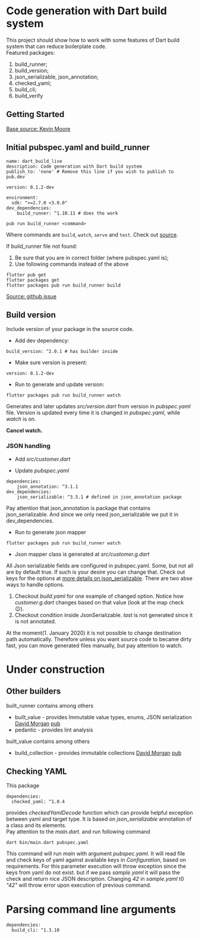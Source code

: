 # Code generation with Dart build system
This project should show how to work with some features of Dart build system that can reduce boilerplate code.<br/>
Featured packages:
1. build_runner;
2. build_version;
3. json_serializable, json_annotation;
4. checked_yaml;
5. build_cli;
6. build_verify

## Getting Started
[Base source: Kevin Moore](https://www.youtube.com/watch?v=iVoz7kJoLFQ)

## Initial pubspec.yaml and build_runner
```
name: dart_build_live
description: Code generation with Dart build system
publish_to: 'none' # Remove this line if you wish to publish to pub.dev

version: 0.1.2-dev

environment:
  sdk: ">=2.7.0 <3.0.0"
dev_dependencies:
    build_runner: ^1.10.11 # does the work
```

``` shell script  
pub run build_runner <command>
```
Where commands are ```build```, ```watch```, ```serve``` and ```test```. Check out [source](https://pub.dev/packages/build_runner).<br/>

If build_runner file not found: 
 1. Be sure that you are in correct folder (where pubspec.yaml is);
 2. Use following commands instead of the above

``` shell script
flutter pub get
flutter packages get
flutter packages pub run build_runner build
```
[Source: github issue](https://github.com/dart-lang/build/issues/2581)

## Build version
Include version of your package in the source code. <br/>

* Add dev dependency:
```
build_version: ^2.0.1 # has builder inside
```
* Make sure version is present:
```
version: 0.1.2-dev
```

* Run to generate and update version:
``` shell script
flutter packages pub run build_runner watch
```
Generates and later updates _src/version.dart_ from version in _pubspec.yaml_ file. 
Version is updated every time it is changed in _pubspec.yaml_, while _watch_ is on.


**Cancel watch.**

### JSON handling
* Add _src/customer.dart_

* Update _pubspec.yaml_
```
dependencies:
    json_annotation: ^3.1.1
dev_dependencies:
    json_serializable: ^3.5.1 # defined in json_annotation package
```
Pay attention that json_annotation is package that contains json_serializable. And since we only need json_serializable we put it in dev_dependencies.

* Run to generate json mapper
``` shell script
flutter packages pub run build_runner watch
```
* Json mapper class is generated at _src/customer.g.dart_

All Json serializable fields are configured in pubspec.yaml. Some, but not all are by default true. If such is your desire you can change that. 
Check out keys for the options at
[more details on json_serializable](https://pub.dev/packages/json_serializable). There are two abse ways to handle options.
1. Checkout _build.yaml_ for one example of changed option. Notice how _customer.g.dart_ changes based on that value (look at the map check :wink:). 
2. Checkout condition inside JsonSerializable. _last_ is not generated since it is not annotated.

At the moment(1. January 2020) it is not possible to change destination path automatically. 
Therefore unless you want source code to became dirty fast, you can move generated files manually, but pay attention to watch.  

# Under construction

## Other builders
built_runner contains among others
* built_value - provides Immutable value types, enums, JSON serialization
    [David Morgan](https://medium.com/dartlang/darts-built-value-for-immutable-object-models-83e2497922d4)
    [pub](https://pub.dev/packages/built_value)
* pedantic - provides lint analysis

built_value contains among others
* build_collection - provides immutable collections
    [David Morgan](https://medium.com/dartlang/darts-built-collection-for-immutable-collections-db662f705eff)
    [pub](https://pub.dev/packages/built_collection)



## Checking YAML
This package
```
dependencies:
  checked_yaml: ^1.0.4
```
provides _checkedYamlDecode_ function which can provide helpful exception between yaml and target type. 
It is based on _json_serializable_ annotation of a class and its elements. <br/>
Pay attention to the _main.dart_. and run following command 

``` shell script
dart bin/main.dart pubspec.yaml
```
This command will run _main_ with argument _pubspec.yaml_. It will read file and check keys of yaml 
against available keys in _Configuration_, based on requirements. For this parameter execution will throw exception since the keys from yaml do not exist.
but if we pass _sample.yaml_ it will pass the check and return nice JSON description.
Changing _42_ in _sample.yaml_ t0 _"42"_ will throw error upon execution of previous command.


# Parsing command line arguments

```
dependencies:
  build_cli: ^1.3.10
```